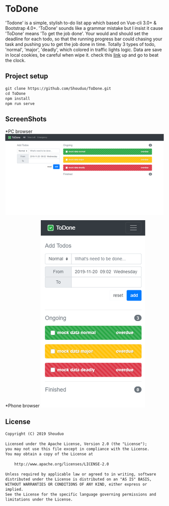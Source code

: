 # ToDone
'Todone' is a simple, stylish to-do list app which based on Vue-cli 3.0+ & Bootstrap 4.0+. 'ToDone' sounds like a grammar mistake but I insist it cause 'ToDone' means 'To get the job done'. Your would and should set the deadline for each todo, so that the running progress bar could chasing your task and pushing you to get the job done in time. Totally 3 types of todo, 'normal', 'major', 'deadly', which colored in traffic lights logic. Data are save in local cookies, be careful when wipe it.
check this [link](https://shouduo.github.io/ToDone/#/) up and go to beat the clock.
## Project setup
```
git clone https://github.com/Shouduo/ToDone.git
cd ToDone
npm install
npm run serve
```

## ScreenShots
*PC browser
![img](/screenshots/screenshot_1.png "PC browser")

*Phone browser
![img](/screenshots/screenshot_2.png "Phone browser")

## License
```
Copyright (C) 2019 Shouduo

Licensed under the Apache License, Version 2.0 (the "License");
you may not use this file except in compliance with the License.
You may obtain a copy of the License at

    http://www.apache.org/licenses/LICENSE-2.0

Unless required by applicable law or agreed to in writing, software
distributed under the License is distributed on an "AS IS" BASIS,
WITHOUT WARRANTIES OR CONDITIONS OF ANY KIND, either express or implied.
See the License for the specific language governing permissions and
limitations under the License.
```
